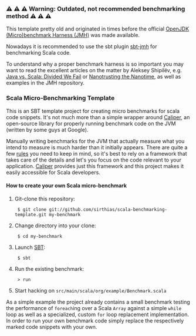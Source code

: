 ### :warning: :warning: :warning: Warning: Outdated, not recommended benchmarking method :warning: :warning: :warning: ###

This template pretty old and originated in times before the official [OpenJDK (Micro)benchmark Harness (JMH)](http://openjdk.java.net/projects/code-tools/jmh/) was made available.

Nowadays it is recommended to use the sbt plugin [sbt-jmh](https://github.com/ktoso/sbt-jmh) for benchmarking Scala code.

To understand why a proper benchmark harness is so important you may want to read the excellent articles on the matter by 
Aleksey Shipilëv, e.g. [Java vs. Scala: Divided We Fail](https://shipilev.net/blog/2014/java-scala-divided-we-fail/) or [Nanotrusting the Nanotime](https://shipilev.net/blog/2014/nanotrusting-nanotime/), as well as examples in the JMH repository.


### Scala Micro-Benchmarking Template ###
  
This is an SBT template project for creating micro benchmarks for scala code snippets.
It's not much more than a simple wrapper around [Caliper][1], an open-source library for properly
running benchmark code on the JVM (written by some guys at Google).

Manually writing benchmarks for the JVM that actually measure what you intend to measure is much harder than it
initially appears. There are quite a few [rules][2] you need to keep in mind, so it's best to rely on a framework
that takes care of the details and let's you focus on the code relevant to your application.
[Caliper][1] provides just this framework and this project makes it easily accessible for Scala developers.

#### How to create your own Scala micro-benchmark

1. Git-clone this repository:

        $ git clone git://github.com/sirthias/scala-benchmarking-template.git my-benchmark

2. Change directory into your clone:

        $ cd my-benchmark

3. Launch [SBT](https://github.com/harrah/xsbt):

        $ sbt

4. Run the existing benchmark:

        > run

5. Start hacking on `src/main/scala/org/example/Benchmark.scala`

  
As a simple example the project already contains a small benchmark testing the performance of `foreach`ing over a
Scala `Array` against a simple `while` loop as well as a specialized, custom `for` loop replacement implementation.
In order to run your own benchmark code simply replace the respectively marked code snippets with your own.

  [1]: http://code.google.com/p/caliper/
  [2]: http://wikis.sun.com/display/HotSpotInternals/MicroBenchmarks
